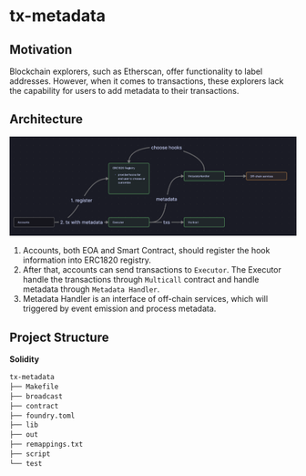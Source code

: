 # tx-metadata

## Motivation

Blockchain explorers, such as Etherscan, offer functionality to label addresses. However, when it comes to transactions, these explorers lack the capability for users to add metadata to their transactions.

## Architecture

![](./architecture.png)

1. Accounts, both EOA and Smart Contract, should register the hook information into ERC1820 registry.
2. After that, accounts can send transactions to `Executor`. The Executor handle the transactions through `Multicall` contract and handle metadata through `Metadata Handler`.
3. Metadata Handler is an interface of off-chain services, which will triggered by event emission and process metadata.

## Project Structure

**Solidity**

```txt
tx-metadata
├── Makefile
├── broadcast
├── contract
├── foundry.toml
├── lib
├── out
├── remappings.txt
├── script
└── test
```
